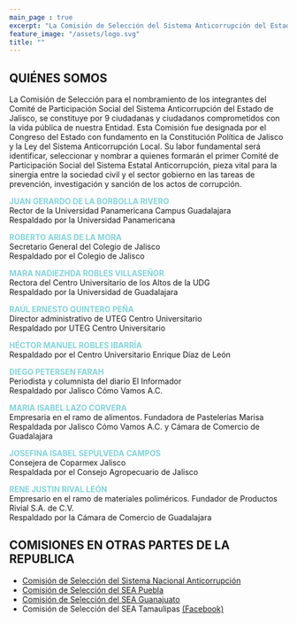 ```yaml
---
main_page : true
excerpt: "La Comisión de Selección del Sistema Anticorrupción del Estado de Jalisco es..."
feature_image: "/assets/logo.svg"
title: ""
---
```


## QUIÉNES SOMOS  

La Comisión de Selección para el nombramiento de los integrantes del Comité de Participación Social del Sistema Anticorrupción del Estado de Jalisco, se constituye por 9 ciudadanas y ciudadanos comprometidos con la vida pública de nuestra Entidad. Esta Comisión fue designada por el Congreso del Estado con fundamento en la Constitución Política de Jalisco y la Ley del Sistema Anticorrupción Local. Su labor fundamental será identificar, seleccionar y nombrar a quienes formarán el primer Comité de Participación Social del Sistema Estatal Anticorrupción, pieza vital para la sinergia entre la sociedad civil y el sector gobierno en las tareas de prevención, investigación y sanción de los actos de corrupción.  



<b style="color: #82D4DA">JUAN GERARDO DE LA BORBOLLA RIVERO</b>  
Rector de la Universidad Panamericana Campus Guadalajara  
Respaldado por la Universidad Panamericana

<b style="color: #82D4DA">ROBERTO ARIAS DE LA MORA</b>  
Secretario General del Colegio de Jalisco  
Respaldado por el Colegio de Jalisco

<b style="color: #82D4DA">MARA NADIEZHDA ROBLES VILLASEÑOR</b>  
Rectora del Centro Universitario de los Altos de la UDG  
Respaldado por la Universidad de Guadalajara

<b style="color: #82D4DA">RAÚL ERNESTO QUINTERO PEÑA</b>  
Director administrativo de UTEG Centro Universitario  
Respaldado por UTEG Centro Universitario

<b style="color: #82D4DA">HÉCTOR MANUEL ROBLES IBARRÍA</b>  
Respaldado por el Centro Universitario Enrique Díaz de León

<b style="color: #82D4DA">DIEGO PETERSEN FARAH</b>  
Periodista y columnista del diario El Informador  
Respaldado por Jalisco Cómo Vamos A.C.

<b style="color: #82D4DA">MARIA ISABEL LAZO CORVERA</b>  
Empresaria en el ramo de alimentos. Fundadora de Pastelerías Marisa  
Respaldada por Jalisco Cómo Vamos A.C. y Cámara de Comercio de Guadalajara

<b style="color: #82D4DA">JOSEFINA ISABEL SEPULVEDA CAMPOS</b>  
Consejera de Coparmex Jalisco  
Respaldada por el Consejo Agropecuario de Jalisco

<b style="color: #82D4DA">RENE JUSTIN RIVAL LEÓN</b>  
Empresario en el ramo de materiales poliméricos. Fundador de Productos Rivial S.A. de C.V.  
Respaldado por la Cámara de Comercio de Guadalajara


## COMISIONES EN OTRAS PARTES DE LA REPUBLICA

- [Comisión de Selección del Sistema Nacional Anticorrupción](http://comisionsna.mx/)
- [Comisión de Selección del SEA Puebla](http://comisionseapuebla.org/)
- [Comisión de Selección del SEA Guanajuato](http://comisiondeselecciongto.org/)
- Comisión de Selección del SEA Tamaulipas [(Facebook)](https://www.facebook.com/csseatamaulipas)



          
